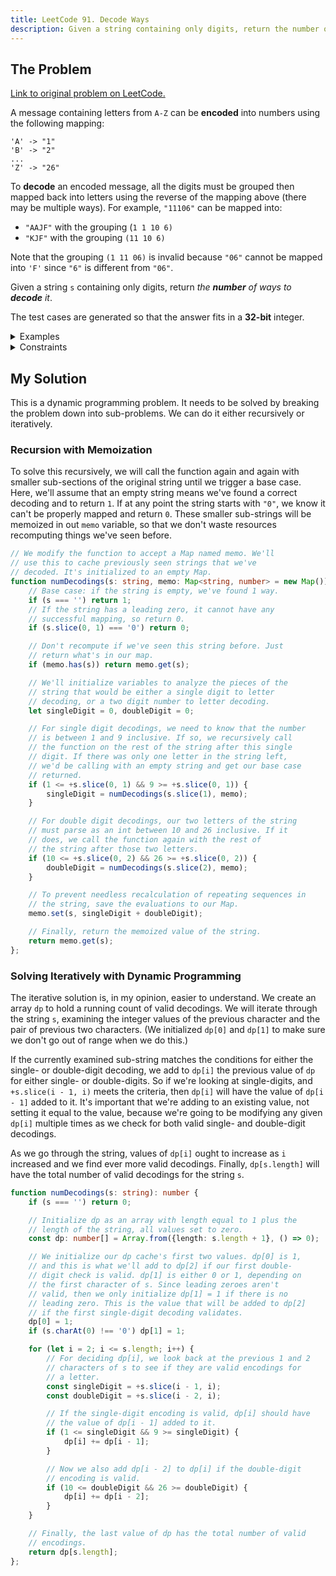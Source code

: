 ```yaml
---
title: LeetCode 91. Decode Ways
description: Given a string containing only digits, return the number of ways to decode it to letters of the alphabet where 1 = A, 2 = B, etc.
---
```


## The Problem

[Link to original problem on LeetCode.](https://leetcode.com/problems/decode-ways/)

A message containing letters from `A-Z` can be **encoded** into numbers using the following mapping:

```
'A' -> "1"
'B' -> "2"
...
'Z' -> "26"
```

To **decode** an encoded message, all the digits must be grouped then mapped back into letters using the reverse of the mapping above (there may be multiple ways). For example, `"11106"` can be mapped into:

- `"AAJF"` with the grouping (`1 1 10 6)`
- `"KJF"` with the grouping `(11 10 6)`

Note that the grouping `(1 11 06)` is invalid because `"06"` cannot be mapped into `'F'` since `"6"` is different from `"06"`.

Given a string `s` containing only digits, return _the **number** of ways to **decode** it_.

The test cases are generated so that the answer fits in a **32-bit** integer.

<details>
<summary>Examples</summary>

Example 1:

```
Input: s = "12"
Output: 2
Explanation: "12" could be decoded as "AB" (1 2) or "L" (12).
```

Example 2:

```
Input: s = "226"
Output: 3
Explanation: "226" could be decoded as "BZ" (2 26), "VF" (22 6), or "BBF" (2 2 6).
```

Example 3:

```
Input: s = "06"
Output: 0
Explanation: "06" cannot be mapped to "F" because of the leading zero ("6" is different from "06").
```
</details>

<details>
<summary>Constraints</summary>


- `1 <= s.length <= 100`
- `s` contains only digits and may contain leading zero(s).
</details>

## My Solution

This is a dynamic programming problem. It needs to be solved by breaking the problem down into sub-problems. We can do it either recursively or iteratively.

### Recursion with Memoization

To solve this recursively, we will call the function again and again with smaller sub-sections of the original string until we trigger a base case. Here, we'll assume that an empty string means we've found a correct decoding and to return `1`. If at any point the string starts with `"0"`, we know it can't be properly mapped and return `0`. These smaller sub-strings will be memoized in out `memo` variable, so that we don't waste resources recomputing things we've seen before.

```typescript
// We modify the function to accept a Map named memo. We'll
// use this to cache previously seen strings that we've
// decoded. It's initialized to an empty Map.
function numDecodings(s: string, memo: Map<string, number> = new Map()): number {
	// Base case: if the string is empty, we've found 1 way.
	if (s === '') return 1;
	// If the string has a leading zero, it cannot have any
	// successful mapping, so return 0.
	if (s.slice(0, 1) === '0') return 0;

	// Don't recompute if we've seen this string before. Just
	// return what's in our map.
	if (memo.has(s)) return memo.get(s);

	// We'll initialize variables to analyze the pieces of the
	// string that would be either a single digit to letter
	// decoding, or a two digit number to letter decoding.
	let singleDigit = 0, doubleDigit = 0;

	// For single digit decodings, we need to know that the number
	// is between 1 and 9 inclusive. If so, we recursively call
	// the function on the rest of the string after this single
	// digit. If there was only one letter in the string left,
	// we'd be calling with an empty string and get our base case
	// returned.
	if (1 <= +s.slice(0, 1) && 9 >= +s.slice(0, 1)) {
		singleDigit = numDecodings(s.slice(1), memo);
	}

	// For double digit decodings, our two letters of the string
	// must parse as an int between 10 and 26 inclusive. If it
	// does, we call the function again with the rest of
	// the string after those two letters.
	if (10 <= +s.slice(0, 2) && 26 >= +s.slice(0, 2)) {
		doubleDigit = numDecodings(s.slice(2), memo);
	}

	// To prevent needless recalculation of repeating sequences in
	// the string, save the evaluations to our Map.
	memo.set(s, singleDigit + doubleDigit);

	// Finally, return the memoized value of the string.
	return memo.get(s);
};
```

### Solving Iteratively with Dynamic Programming

The iterative solution is, in my opinion, easier to understand. We create an array `dp` to hold a running count of valid decodings. We will iterate through the string `s`, examining the integer values of the previous character and the pair of previous two characters. (We initialized `dp[0]` and `dp[1]` to make sure we don't go out of range when we do this.)

If the currently examined sub-string matches the conditions for either the single- or double-digit decoding, we add to `dp[i]` the previous value of `dp` for either single- or double-digits. So if we're looking at single-digits, and `+s.slice(i - 1, i)` meets the criteria, then `dp[i]` will have the value of `dp[i - 1]` added to it. It's important that we're adding to an existing value, not setting it equal to the value, because we're going to be modifying any given `dp[i]` multiple times as we check for both valid single- and double-digit decodings.

As we go through the string, values of `dp[i]` ought to increase as `i` increased and we find ever more valid decodings. Finally, `dp[s.length]` will have the total number of valid decodings for the string `s`.

```typescript
function numDecodings(s: string): number {
	if (s === '') return 0;

	// Initialize dp as an array with length equal to 1 plus the
	// length of the string, all values set to zero.
	const dp: number[] = Array.from({length: s.length + 1}, () => 0);

	// We initialize our dp cache's first two values. dp[0] is 1,
	// and this is what we'll add to dp[2] if our first double-
	// digit check is valid. dp[1] is either 0 or 1, depending on
	// the first character of s. Since leading zeroes aren't
	// valid, then we only initialize dp[1] = 1 if there is no
	// leading zero. This is the value that will be added to dp[2]
	// if the first single-digit decoding validates.
	dp[0] = 1;
	if (s.charAt(0) !== '0') dp[1] = 1;

	for (let i = 2; i <= s.length; i++) {
		// For deciding dp[i], we look back at the previous 1 and 2
		// characters of s to see if they are valid encodings for
		// a letter.
		const singleDigit = +s.slice(i - 1, i);
		const doubleDigit = +s.slice(i - 2, i);

		// If the single-digit encoding is valid, dp[i] should have
		// the value of dp[i - 1] added to it.
		if (1 <= singleDigit && 9 >= singleDigit) {
			dp[i] += dp[i - 1];
		}

		// Now we also add dp[i - 2] to dp[i] if the double-digit
		// encoding is valid.
		if (10 <= doubleDigit && 26 >= doubleDigit) {
			dp[i] += dp[i - 2];
		}
	}

	// Finally, the last value of dp has the total number of valid
	// encodings.
	return dp[s.length];
};
```